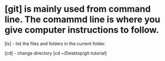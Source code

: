 # [git] is mainly used from command line. The comammd line is where you give computer instructions to follow.

[ls] - list the files and folders in the current folder.

[cd] - change directory [cd ~/Desktop/git-tutorial]
